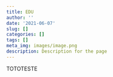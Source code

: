 ```yaml
---
title: EDU
author: ''
date: '2021-06-07'
slug: []
categories: []
tags: []
meta_img: images/image.png
description: Description for the page
---
```



TOTOTESTE
